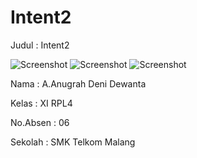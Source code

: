 # Intent2

Judul : Intent2

![Screenshot](https://cloud.githubusercontent.com/assets/22131954/19218106/c732e8f0-8e1a-11e6-8bab-bb874dcd60b4.JPG)
![Screenshot](https://cloud.githubusercontent.com/assets/22131954/19218107/c73c41e8-8e1a-11e6-9b5e-4b295cc115ba.JPG)
![Screenshot](https://cloud.githubusercontent.com/assets/22131954/19218108/c742592a-8e1a-11e6-8ce3-129c063fb3cb.JPG)

Nama : A.Anugrah Deni Dewanta

Kelas : XI RPL4

No.Absen : 06

Sekolah : SMK Telkom Malang
